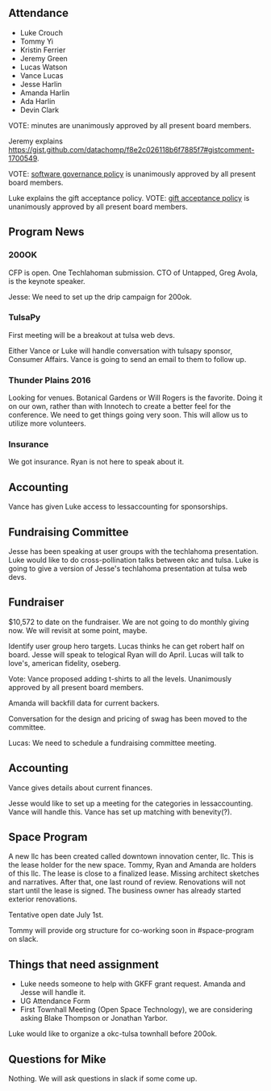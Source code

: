 
## Attendance
* Luke Crouch
* Tommy Yi
* Kristin Ferrier
* Jeremy Green
* Lucas Watson
* Vance Lucas
* Jesse Harlin
* Amanda Harlin
* Ada Harlin
* Devin Clark


VOTE: minutes are unanimously approved by all present board members.

Jeremy explains https://gist.github.com/datachomp/f8e2c026118b6f7885f7#gistcomment-1700549.

VOTE: [software governance policy](https://gist.github.com/datachomp/f8e2c026118b6f7885f7#gistcomment-1700549) is unanimously approved by all present board members.

Luke explains the gift acceptance policy.
VOTE: [gift acceptance policy](https://donate.techlahoma.org/giftpolicy) is unanimously approved by all present board members.

## Program News

### 200OK
CFP is open. One Techlahoman submission. CTO of Untapped, Greg Avola, is the keynote speaker.

Jesse: We need to set up the drip campaign for 200ok.

### TulsaPy
First meeting will be a breakout at tulsa web devs.

Either Vance or Luke will handle conversation with tulsapy sponsor, Consumer Affairs.
Vance is going to send an email to them to follow up.

### Thunder Plains 2016

Looking for venues. Botanical Gardens or Will Rogers is the favorite.
Doing it on our own, rather than with Innotech to create a better feel for the conference.
We need to get things going very soon.
This will allow us to utilize more volunteers.


### Insurance

We got insurance. Ryan is not here to speak about it.

## Accounting
Vance has given Luke access to lessaccounting for sponsorships.

## Fundraising Committee
Jesse has been speaking at user groups with the techlahoma presentation.
Luke would like to do cross-pollination talks between okc and tulsa.
Luke is going to give a version of Jesse's techlahoma presentation at tulsa web devs.

## Fundraiser
$10,572 to date on the fundraiser.
We are not going to do monthly giving now. We will revisit at some point, maybe.

Identify user group hero targets.
Lucas thinks he can get robert half on board.
Jesse will speak to telogical
Ryan will do April.
Lucas will talk to love's, american fidelity, oseberg.

Vote: Vance proposed adding t-shirts to all the levels. Unanimously approved by all present board members.

Amanda will backfill data for current backers.

Conversation for the design and pricing of swag has been moved to the committee.

Lucas: We need to schedule a fundraising committee meeting.

## Accounting
Vance gives details about current finances.

Jesse would like to set up a meeting for the categories in lessaccounting. Vance will handle this.
Vance has set up matching with benevity(?).

## Space Program
A new llc has been created called downtown innovation center, llc. This is the lease holder for the new space. Tommy, Ryan and Amanda are holders of this llc. The lease is close to a finalized lease. Missing architect sketches and narratives. After that, one last round of review. Renovations will not start until the lease is signed. The business owner has already started exterior renovations.

Tentative open date July 1st.

Tommy will provide org structure for co-working soon in #space-program on slack.

## Things that need assignment
* Luke needs someone to help with GKFF grant request. Amanda and Jesse will handle it.
* UG Attendance Form
* First Townhall Meeting (Open Space Technology), we are considering asking Blake Thompson or Jonathan Yarbor.

Luke would like to organize a okc-tulsa townhall before 200ok.

## Questions for Mike
Nothing. We will ask questions in slack if some come up.
